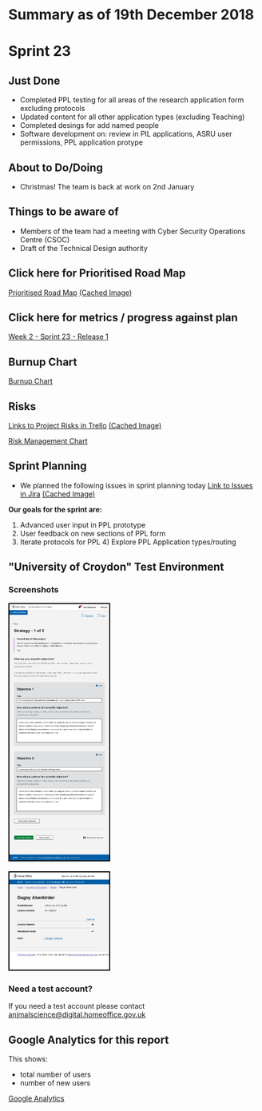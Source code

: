 # Summary as of 19th December 2018 

# Sprint 23

## Just Done
* Completed PPL testing for all areas of the research application form excluding protocols
* Updated content for all other application types (excluding Teaching)
* Completed desings for add named people
* Software development on: review in PIL applications, ASRU user permissions, PPL application protype

## About to Do/Doing
* Christmas! The team is back at work on 2nd January

## Things to be aware of
* Members of the team had a meeting with Cyber Security Operations Centre (CSOC)
* Draft of the Technical Design authority

## Click here for Prioritised Road Map
[Prioritised Road Map](https://trello.com/b/p7x9hbPV/prioritised-roadmap)    [\(Cached Image\)](graphs/ASLRoadMap19122018.jpg)

## Click here for metrics / progress against plan
[Week 2 - Sprint 23 - Release 1](graphs/progress19122018.png)

## Burnup Chart

[Burnup Chart](burnup19122018.md)

## Risks
[Links to Project Risks in Trello](https://trello.com/b/VuFuCL7t/risk-register-and-kpis-asl-delivery)    [\(Cached Image\)](graphs/ASLRiskRegister19122018.jpg)

[Risk Management Chart](graphs/risk19122018.png)

## Sprint Planning
* We planned the following issues in sprint planning today [Link to Issues in Jira](https://jira.digital.homeoffice.gov.uk/secure/RapidBoard.jspa?rapidView=261)    [\(Cached Image\)](graphs/sprint19122018.png)

**Our goals for the sprint are:**
1. Advanced user input in PPL prototype
2. User feedback on new sections of PPL form
3. Iterate protocols for PPL 4) Explore PPL Application types/routing

## "University of Croydon" Test Environment 

### Screenshots
<a href="graphs/proto1_05122018.png"><img src="graphs/proto1_05122018.png" alt="HTML5 Icon" width="200" style="border:2px solid black"></a>
<br>
<br>
<a href="graphs/proto2_05122018.png"><img src="graphs/proto2_12122018.png" alt="HTML5 Icon" width="200" style="border:2px solid black"></a>

### Need a test account?
If you need a test account please contact [animalscience@digital.homeoffice.gov.uk](mailto://animalscience@digital.homeoffice.gov.uk)



## Google Analytics for this report

This shows:
* total number of users 
* number of new users

[Google Analytics](graphs/GA1912108.jpg)

